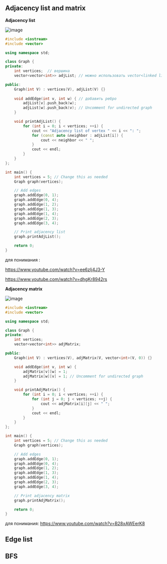 ## Adjacency list and matrix

**Adjacency list**

![image](https://github.com/Arlan-Z/Algorithms-and-data-structures/assets/122739941/72effdf3-cdc8-44aa-9c04-67048e93fad9)


```c++
#include <iostream>
#include <vector>

using namespace std;

class Graph {
private:
    int vertices;  // вершина
    vector<vector<int>> adjList; // можно использовать vector<linked list<int>> ....

public:
    Graph(int V) : vertices(V), adjList(V) {}
    
    void addEdge(int v, int w) { // добавить ребро
        adjList[v].push_back(w);
        adjList[w].push_back(v); // Uncomment for undirected graph
    }

    void printAdjList() {
        for (int i = 0; i < vertices; ++i) {
            cout << "Adjacency list of vertex " << i << ": ";
            for (const auto &neighbor : adjList[i]) {
                cout << neighbor << " ";
            }
            cout << endl;
        }
    }
};

int main() {
    int vertices = 5; // Change this as needed
    Graph graph(vertices);

    // Add edges
    graph.addEdge(0, 1);
    graph.addEdge(0, 4);
    graph.addEdge(1, 2);
    graph.addEdge(1, 3);
    graph.addEdge(1, 4);
    graph.addEdge(2, 3);
    graph.addEdge(3, 4);

    // Print adjacency list
    graph.printAdjList();

    return 0;
}


```

для понимания : 

https://www.youtube.com/watch?v=ee6zIj4J3-Y  

https://www.youtube.com/watch?v=dhgKr8942rs


**Adjacency matrix**

![image](https://github.com/Arlan-Z/Algorithms-and-data-structures/assets/122739941/b715455f-7708-4d67-b277-a0474f55ac36)


```c++
#include <iostream>
#include <vector>

using namespace std;

class Graph {
private:
    int vertices;
    vector<vector<int>> adjMatrix;

public:
    Graph(int V) : vertices(V), adjMatrix(V, vector<int>(V, 0)) {}

    void addEdge(int v, int w) {
        adjMatrix[v][w] = 1;
        adjMatrix[w][v] = 1; // Uncomment for undirected graph
    }

    void printAdjMatrix() {
        for (int i = 0; i < vertices; ++i) {
            for (int j = 0; j < vertices; ++j) {
                cout << adjMatrix[i][j] << " ";
            }
            cout << endl;
        }
    }
};

int main() {
    int vertices = 5; // Change this as needed
    Graph graph(vertices);

    // Add edges
    graph.addEdge(0, 1);
    graph.addEdge(0, 4);
    graph.addEdge(1, 2);
    graph.addEdge(1, 3);
    graph.addEdge(1, 4);
    graph.addEdge(2, 3);
    graph.addEdge(3, 4);

    // Print adjacency matrix
    graph.printAdjMatrix();

    return 0;
}


```

для понимания: https://www.youtube.com/watch?v=B28xAWEerK8

## Edge list

## BFS

